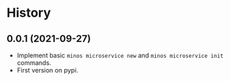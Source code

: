 # History

## 0.0.1 (2021-09-27)

* Implement basic `minos microservice new` and `minos microservice init` commands.
* First version on pypi.
